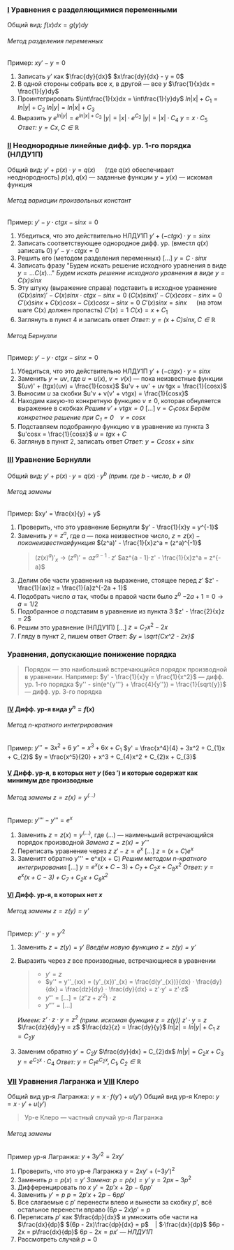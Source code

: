 ### <u>I</u> Уравнения с разделяющимися переменными
Общий вид:
    $f(x)dx = g(y)dy$

###### Метод разделения переменных
Пример: $xy' - y =0$
1. Записать $y'$ как $\frac{dy}{dx}$
    $x\frac{dy}{dx} - y = 0$ 
2. В одной стороны собрать все $x$, в другой — все $y$
    $\frac{1}{x}dx = \frac{1}{y}dy$
3. Проинтегрировать
    $\int\frac{1}{x}dx = \int\frac{1}{y}dy$
    $ln|x| + C_{1} = ln|y| + C_{2}$
    $ln|y| = ln|x| + C_{3}$
4. Выразить $y$
    $e^{ln|y|} = e^{ln|x| + C_{3}}$
    $|y| = |x| · e^{C_{3}}$
    $|y| = |x| · C_{4}$
    $y = x · C_{5}$
    <i>Ответ: $y = Cx, C \in \mathbb{R}$ </i>


### <u>II</u> Неоднородные линейные дифф. ур. 1-го порядка (НЛДУ1П)
Общий вид:
    $y' + p(x)·y = q(x)$ &ensp;&ensp; (где $q(x)$ обеспечивает неоднородность)
    $p(x), q(x)$ — заданные функции
    $y = y(x)$ — искомая функция

###### Метод вариации произвольных констант
Пример:
    $y' - y·ctgx - sinx = 0$
1. Убедиться, что это действительно НЛДУ1П
    $y' + (-ctgx)·y = sinx$
2. Записать соответствующее однородное дифф. ур. (вместл $q(x)$ записать $0$)
    $y' - y·ctgx = 0$
3. Решить его (методом разделения переменных)
    $[...]$
    $y = C·sinx$
4. Записать фразу "Будем искать решение исходного уравнения в виде $y = ...C(x)...$"
    <i>Будем искать решение исходного уравнения в виде $y = C(x)sinx$ </i>
5. Эту штуку (выражение справа) подставить в исходное уравнение
    $(C(x)sinx)' - C(x)sinx·ctgx - sinx = 0$
    $(C(x)sinx)' - C(x)cosx - sinx = 0$
    $C'(x)sinx + C(x)cosx - C(x)cosx - sinx = 0$
    $C'(x)sinx = sinx$ &ensp;&ensp; (на этом шаге C(x) должен пропасть)
    $C'(x) = 1$
    $C(x) = x + C_{1}$
6. Заглянуть в пункт 4 и записать ответ
    <i>Ответ: $y = (x + C)sinx, C \in \mathbb{R}$ </i>

###### Метод Бернулли
Пример:
    $y' - y·ctgx - sinx = 0$
1. Убедиться, что это действительно НЛДУ1П
    $y' + (-ctgx)·y = sinx$
2. Заменить $y = uv$, где $u = u(x)$, $v = v(x)$ — пока неизвестные функции
    $(uv)' + (tgx)(uv) = \frac{1}{cosx}$
    $u'v + uv' + uv·tgx = \frac{1}{cosx}$
3. Выносим $u$ за скобки
    $u'v + v(v' + vtgx) = \frac{1}{cosx}$
4. Находим какую-то конкретную функцию $v \neq 0$, которая обнуляется выражение в скобках
    <i>Решим $v' + vtgx = 0$</i>
    $[...]$
    $v = C_{1}cosx$
    <i>Берём конкретное решение при $C_{1} = 0$ &ensp; $v = cosx$</i>
5. Подставляем подобранную функцию $v$ в уравнение из пункта 3
    $u'cosx = \frac{1}{cosx}$
    $u = tgx + C$
6. Заглянув в пункт 2, записать ответ
    <i>Ответ: $y = Ccosx + sinx$</i>


### <u>III</u> Уравнение Бернулли
Общий вид:
    $y' + p(x)·y = q(x)·y^b$ <i>(прим. где $b$ - число, $b \neq 0$)</i>

###### Метод замены
Пример:
    $xy' = \frac{x}{y} + y$
1. Проверить, что это уравнение Бернулли
    $y' - \frac{1}{x}y = y^{-1}$
2. Заменить $y = z^a$, где $a$ — пока неизвестное число, $z = z(x) - пока неизвестная функция$
    $(z^a)' - \frac{1}{x}z^a = (z^a)^{-1}$
    > $(z(x)^a)'_{x} \rightarrow (z^a)' = az^{a - 1}·z'$
    $az^{a - 1}·z' - \frac{1}{x}z^a = z^{-a}$
3. Делим обе части уравнения на выражение, стоящее перед $z'$
    $z' - \frac{1}{ax}z = \frac{1}{a}z^{-2a + 1}$
4. Подобрать число $a$ так, чтобы в правой части было $z^0$
    $-2a + 1 = 0 \rightarrow a = 1/2$
5. Подобранное $a$ подставим в уравнение из пункта 3
    $z' - \frac{2}{x}z = 2$
6. Решим это уравнение (НЛДУ1П)
    [...]
    $z = C_{7}x^2-2x$
7. Гляду в пункт 2, пишем ответ
    <i>Ответ: $y = \sqrt{Cx^2 - 2x}$</i>


### Уравнения, допускающие понижение порядка
> Порядок — это наибольший встречающийся порядок производной в уравнении.
> Например:
> $y' - \frac{1}{x}y = \frac{1}{x^2}$ — дифф. ур. 1-го порядка
> $y'' - sin(e^{y'''} + \frac{4}{y''}) = \frac{1}{sqrt{y}}$ — дифф. ур. 3-го порядка

#### <u>IV</u> Дифф. ур-я вида $y^{n} = f(x)$
###### Метод n-кратного интегрирования
Пример:
    $y''' = 3x^2 + 6$
    $y''  = x^3 + 6x + C_{1}$
    $y'   = \frac{x^4}{4} + 3x^2 + C_{1}x + C_{2}$
    $y    = \frac{x^5}{20} + x^3 + C_{4}x^2 + C_{2}x + C_{3}$

#### <u>V</u> Дифф. ур-я, в которых нет $y$ (без $'$) и которые содержат как минимум две производные
###### Метод замены $z = z(x) = y^{(...)}$
Пример:
    $y'''' - y''' = e^x$
1. Заменить $z = z(x) = y^{(...)}$, где $(...)$ — наименьший встречающийся порядок производной
    <i>Замена $z = z(x) = y'''$</i>
2. Переписать уравнение через $z$
    $z' - z = e^x$
    $[...]$
    $z = (x + C)e^x$
3. Заменитт обратно
    y''' = e^x(x + C)
    <i>Решим методом n-кратного интегрирования</i>
    [...]
    $y = e^x(x + C - 3) + C_{7} + C_{2}x + C_{8}x^2$
    <i>Ответ: $y = e^x(x + C - 3) + C_{7} + C_{2}x + C_{8}x^2$</i>
#### <u>VI</u> Дифф. ур-я, в которых нет $x$
###### Метод замены $z = z(y) = y'$
Пример:
    $y''·y = y'^{2}$
1. Заменить $z = z(y) = y'$
    <i>Введём новую функцию $z = z(y) = y'$</i>
2. Выразить через $z$ все производные, встречающиеся в уравнении
    > - $y' = z$
    > - $y'' = y''_{xx} = (y'_{x})'_{x} = \frac{d(y'_{x})}{dx} · \frac{dy}{dx} = \frac{dz}{dy} · \frac{dy}{dx} = z'·y' = z'·z$
    > - $y''' = [...] = (z''z + z'^2)·z$
    > - $y'''' = [...]$

    <i>Имеем: $z'·z·y = z^2$</i> <i>(прим. искомая функция $z = z(y)$)</i>
    $z'·y = z$
    $\frac{dz}{dy}·y = z$
    $\frac{dz}{z} = \frac{dy}{y}$
    $ln|z| = ln|y| + C_{1}$
    $z = C_{2}y$
3. Заменим обратно
    $y' = C_{2}y$
    $\frac{dy}{dx} = C_{2}dx$
    $ln|y| = C_{2}x + C_{3}$
    $y = e^{C_2{x}} · C_4$
    <i>Ответ: $y = C_1e^{C_2x}, C_1, C_2 \in \mathbb{R}$</i>


### <u>VII</u> Уравнения Лагранжа и <u>VIII</u> Клеро
Общий вид ур-я Лагранжа:
    $y = x · f(y') + u(y')$
Общий вид ур-я Клеро:
    $y = x · y' + u(y')$
> Ур-е Клеро — частный случай ур-я Лагранжа

###### Метод замены
Пример ур-я Лагранжа:
    $y + 3y'^2 = 2xy'$
1. Проверить, что это ур-е Лагранжа
    $y = 2xy' + (-3y')^2$
2. Заменить $p = p(x) = y'$
    <i>Замена: $p = p(x) = y'$</i>
    $y = 2px - 3p^2$
3. Дифференцировать по $x$
    $y' = 2p'x + 2p - 6pp'$
4. Заменить $y' = p$
    $p = 2p'x + 2p - 6pp'$
5. Все слагаемые с $p'$ перенести влево и вынести за скобку $p'$, всё остальное перенести вправо
    $(6p - 2x)p' = p$
6. Переписать $p'$ как $\frac{dp}{dx}$ и умножить обе части на $\frac{dx}{dp}$
    $(6p - 2x)\frac{dp}{dx} = p$ &ensp; | $·\frac{dx}{dp}$
    $6p - 2x = p\frac{dx}{dp}$
    $6p - 2x = px'$ <i>— НЛДУ1П</i>
7. Рассмотреть случай $p = 0$
    